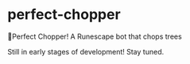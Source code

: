 # perfect-chopper
🌳Perfect Chopper! A Runescape bot that chops trees

Still in early stages of development! Stay tuned.

